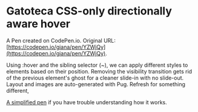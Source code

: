 # Gatoteca CSS-only directionally aware hover

A Pen created on CodePen.io. Original URL: [https://codepen.io/giana/pen/YZWjQy](https://codepen.io/giana/pen/YZWjQy).

Using :hover and the sibling selector (~), we can apply different styles to elements based on their position. Removing the visibility transition  gets rid of the previous element's ghost for a cleaner slide-in with no slide-out. Layout and images are auto-generated with Pug. Refresh for something different,

<a href="http://codepen.io/giana/pen/dWJzMK/">A simplified pen</a> if you have trouble understanding how it works.
